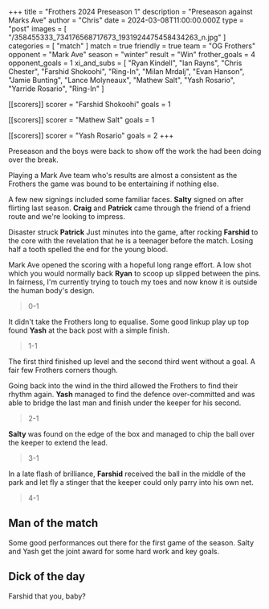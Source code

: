 +++
title = "Frothers 2024 Preseason 1"
description = "Preseason against Marks Ave"
author = "Chris"
date = 2024-03-08T11:00:00.000Z
type = "post"
images = [ "/358455333_734176568717673_1931924475458434263_n.jpg" ]
categories = [ "match" ]
match = true
friendly = true
team = "OG Frothers"
opponent = "Mark Ave"
season = "winter"
result = "Win"
frother_goals = 4
opponent_goals = 1
xi_and_subs = [
  "Ryan Kindell",
  "Ian Rayns",
  "Chris Chester",
  "Farshid Shokoohi",
  "Ring-In",
  "Milan Mrdalj",
  "Evan Hanson",
  "Jamie Bunting",
  "Lance Molyneaux",
  "Mathew Salt",
  "Yash Rosario",
  "Yarride Rosario",
  "Ring-In"
]

[[scorers]]
scorer = "Farshid Shokoohi"
goals = 1

[[scorers]]
scorer = "Mathew Salt"
goals = 1

[[scorers]]
scorer = "Yash Rosario"
goals = 2
+++

Preseason and the boys were back to show off the work the had been doing over the break.

Playing a Mark Ave team who's results are almost a consistent as the Frothers the game was bound to be entertaining if nothing else.

A few new signings included some familiar faces. **Salty** signed on after flirting last season. **Craig** and **Patrick** came through the friend of a friend route and we're looking to impress.

Disaster struck **Patrick** Just minutes into the game, after rocking **Farshid** to the core with the revelation that he is a teenager before the match. Losing half a tooth spelled the end for the young blood.

Mark Ave opened the scoring with a hopeful long range effort. A low shot which you would normally back **Ryan** to scoop up slipped between the pins. In fairness, I'm currently trying to touch my toes and now know it is outside the human body's design.

> 0-1

It didn't take the Frothers long to equalise. Some good linkup play up top found **Yash** at the back post with a simple finish.

> 1-1

The first third finished up level and the second third went without a goal. A fair few Frothers corners though.

Going back into the wind in the third allowed the Frothers to find their rhythm again. **Yash** managed to find the defence over-committed and was able to bridge the last man and finish under the keeper for his second.

> 2-1

**Salty** was found on the edge of the box and managed to chip the ball over the keeper to extend the lead.

> 3-1

In a late flash of brilliance, **Farshid** received the ball in the middle of the park and let fly a stinger that the keeper could only parry into his own net.

> 4-1

## Man of the match

Some good performances out there for the first game of the season. Salty and Yash get the joint award for some hard work and key goals.

## Dick of the day

Farshid that you, baby?
